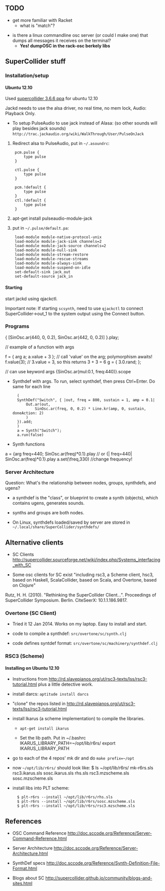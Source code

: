 
## TODO

- get more familiar with Racket
	- what is "match"?


* is there a linux commandline osc server (or could I make one) that dumps all messages it receives on the terminal?
	* **Yes! dumpOSC in the rack-osc berkely libs**




## SuperCollider stuff


### Installation/setup

#### Ubuntu 12.10


Used [supercollider 3.6.6 ppa](https://launchpad.net/~supercollider/+archive/ppa) for ubuntu 12.10

Jackd needs to use the alsa driver, no real time, no mem lock, Audio: Playback Only.


* To setup PulseAudio to use jack instead of Alasa: (so other sounds will play besides jack sounds)
	`http://trac.jackaudio.org/wiki/WalkThrough/User/PulseOnJack`

1. Redirect alsa to PulseAudio, put in `~/.asoundrc`:

		pcm.pulse {
			type pulse
		}

		ctl.pulse {
			type pulse
		}

		pcm.!default {
			type pulse
		}
		ctl.!default {
			type pulse
		}
2. apt-get install pulseaudio-module-jack

3. put in `~/.pulse/default.pa`:

		load-module module-native-protocol-unix
		load-module module-jack-sink channels=2
		load-module module-jack-source channels=2
		load-module module-null-sink
		load-module module-stream-restore
		load-module module-rescue-streams
		load-module module-always-sink
		load-module module-suspend-on-idle
		set-default-sink jack_out
		set-default-source jack_in

#### Starting

start jackd using qjackctl.

Important note: If starting `scsynth`, need to use `qjackctl` to connect SuperCollider->out_1 to the system output using the Connect button.


### Programs

{ [SinOsc.ar(440, 0, 0.2), SinOsc.ar(442, 0, 0.2)] }.play;


// example of a function with args

f = { arg a; a.value + 3 };    // call 'value' on the arg; polymorphism awaits!
f.value(3);            // 3.value = 3, so this returns 3 + 3 = 6
g = { 3.0.rand; };

// can use keyword args
{SinOsc.ar(mul:0.1, freq:440)}.scope


* Synthdef with args. To run, select synthdef, then press Ctrl+Enter. Do same for each line

		(
		SynthDef("Switch", { |out, freq = 800, sustain = 1, amp = 0.1|
			Out.ar(out,
				SinOsc.ar(freq, 0, 0.2) * Line.kr(amp, 0, sustain, doneAction: 2)
			)
		}).add;
		)
		a = Synth("Switch");
		a.run(false)


* Synth functions

a = {arg freq=440; SinOsc.ar(freq)*0.1}.play
// or {| freq=440| SinOsc.ar(freq)*0.1}.play
a.set(\freq,330) //change frequency! 


### Server Architecture


Question: What's the relationship between nodes, groups, synthdefs, and ugens?

* a synthdef is the "class", or blueprint to create a synth (objects), which contains ugens, generates sounds.

* synths and groups are both nodes.



* On Linux, synthdefs loaded/saved by server are stored in `~/.local/share/SuperCollider/synthdefs/`




## Alternative clients


* SC Clients
http://supercollider.sourceforge.net/wiki/index.php/Systems_interfacing_with_SC


* Some osc clients for SC exist "including rsc3, a Scheme client, hsc3, based on Haskell, ScalaCollider, based on Scala, and Overtone, based on Clojure"

Rutz, H. H. (2010). "Rethinking the SuperCollider Client...". Proceedings of SuperCollider Symposium. Berlin. CiteSeerX: 10.1.1.186.9817.


### Overtone (SC Client)

- Tried it 12 Jan 2014. Works on my laptop. Easy to install and start.


- code to compile a synthdef: `src/overtone/sc/synth.clj`
- code defines syntdef format: `src/overtone/sc/machinery/synthdef.clj`


### RSC3 (Scheme)

#### Installing on Ubuntu 12.10


* Instructions from http://rd.slavepianos.org/ut/rsc3-texts/lss/rsc3-tutorial.html plus a little detective work.

- install darcs: `aptitude install darcs`
- "clone" the repos listed in http://rd.slavepianos.org/ut/rsc3-texts/lss/rsc3-tutorial.html

- install Ikarus (a scheme implementation) to compile the libraries.
	* `apt-get install ikarus`

	* Set the lib path. Put in ~/.bashrc
		IKARUS_LIBRARY_PATH=~/opt/lib/r6rs/
		export IKARUS_LIBRARY_PATH

- go to each of the 4 repos' mk dir and do `make prefix=~/opt`


- now `~/opt/lib/r6rs/` should look like:
		$ ls ~/opt/lib/r6rs/
		mk-r6rs.sls  rsc3.ikarus.sls    sosc.ikarus.sls
		rhs.sls      rsc3.mzscheme.sls  sosc.mzscheme.sls


- install libs into PLT scheme:
	
		$ plt-r6rs --install ~/opt/lib/r6rs/rhs.sls
		$ plt-r6rs --install ~/opt/lib/r6rs/sosc.mzscheme.sls
		$ plt-r6rs --install ~/opt/lib/r6rs/rsc3.mzscheme.sls




## References


* OSC Command Reference
http://doc.sccode.org/Reference/Server-Command-Reference.html

* Server Architecture
http://doc.sccode.org/Reference/Server-Architecture.html

* SynthDef specs
http://doc.sccode.org/Reference/Synth-Definition-File-Format.html

* Blogs about SC
http://supercollider.github.io/community/blogs-and-sites.html








